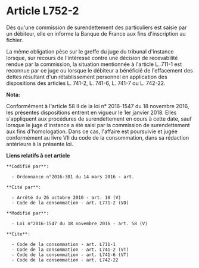 # Article L752-2

Dès qu'une commission de surendettement des particuliers est saisie par un débiteur, elle en informe la Banque de France aux
fins d'inscription au fichier. 

La même obligation pèse sur le greffe du juge du tribunal d'instance lorsque, sur recours de l'intéressé contre une décision
de recevabilité rendue par la commission, la situation mentionnée à l'article L. 711-1 est reconnue par ce juge ou lorsque le
débiteur a bénéficié de l'effacement des dettes résultant d'un rétablissement personnel en application des dispositions des
articles L. 741-2, L. 741-6, L. 741-7 ou L. 742-22.

**Nota:**

Conformément à l'article 58 II de la loi n° 2016-1547 du 18 novembre 2016, les présentes dispositions entrent en vigueur le
1er janvier 2018. Elles s'appliquent aux procédures de surendettement en cours à cette date, sauf lorsque le juge d'instance
a été saisi par la commission de surendettement aux fins d'homologation. Dans ce cas, l'affaire est poursuivie et jugée
conformément au livre VII du code de la consommation, dans sa rédaction antérieure à la présente loi.

**Liens relatifs à cet article**

	**Codifié par**:

	  - Ordonnance n°2016-301 du 14 mars 2016 - art.

	**Cité par**:

	  - Arrêté du 26 octobre 2010 - art. 10 (V)
	  - Code de la consommation - art. L771-2 (VD)

	**Modifié par**:

	  - Loi n°2016-1547 du 18 novembre 2016 - art. 58 (V)

	**Cite**:

	  - Code de la consommation - art. L711-1
	  - Code de la consommation - art. L741-2 (VT)
	  - Code de la consommation - art. L741-6 (VT)
	  - Code de la consommation - art. L742-22

